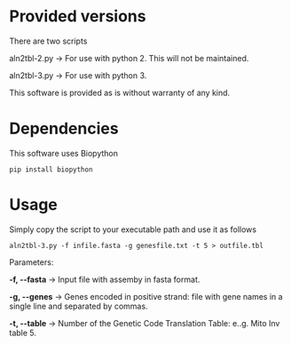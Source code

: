 # Provided versions

There are two scripts 

aln2tbl-2.py  -> For use with python 2. This will not be maintained.

aln2tbl-3.py  -> For use with python 3.

This software is provided as is without warranty of any kind.

# Dependencies

This software uses Biopython

```
pip install biopython
```

# Usage

Simply copy the script to your executable path and use it as follows

```
aln2tbl-3.py -f infile.fasta -g genesfile.txt -t 5 > outfile.tbl
```

Parameters:

**-f, --fasta** -> Input file with assemby in fasta format.

**-g, --genes** -> Genes encoded in positive strand: file with gene names in a single line and separated by commas.

**-t, --table** -> Number of the Genetic Code Translation Table: e..g. Mito Inv table 5.

